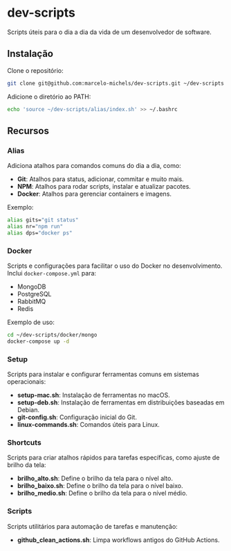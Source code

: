 # dev-scripts

Scripts úteis para o dia a dia da vida de um desenvolvedor de software.

## Instalação

Clone o repositório:

```bash
git clone git@github.com:marcelo-michels/dev-scripts.git ~/dev-scripts
```

Adicione o diretório ao PATH:

```bash
echo 'source ~/dev-scripts/alias/index.sh' >> ~/.bashrc
```

## Recursos

### Alias

Adiciona atalhos para comandos comuns do dia a dia, como:

- **Git**: Atalhos para status, adicionar, commitar e muito mais.
- **NPM**: Atalhos para rodar scripts, instalar e atualizar pacotes.
- **Docker**: Atalhos para gerenciar containers e imagens.

Exemplo:
```bash
alias gits="git status"
alias nr="npm run"
alias dps="docker ps"
```

### Docker

Scripts e configurações para facilitar o uso do Docker no desenvolvimento. Inclui `docker-compose.yml` para:

- MongoDB
- PostgreSQL
- RabbitMQ
- Redis

Exemplo de uso:
```bash
cd ~/dev-scripts/docker/mongo
docker-compose up -d
```

### Setup

Scripts para instalar e configurar ferramentas comuns em sistemas operacionais:

- **setup-mac.sh**: Instalação de ferramentas no macOS.
- **setup-deb.sh**: Instalação de ferramentas em distribuições baseadas em Debian.
- **git-config.sh**: Configuração inicial do Git.
- **linux-commands.sh**: Comandos úteis para Linux.

### Shortcuts

Scripts para criar atalhos rápidos para tarefas específicas, como ajuste de brilho da tela:

- **brilho_alto.sh**: Define o brilho da tela para o nível alto.
- **brilho_baixo.sh**: Define o brilho da tela para o nível baixo.
- **brilho_medio.sh**: Define o brilho da tela para o nível médio.

### Scripts

Scripts utilitários para automação de tarefas e manutenção:

- **github_clean_actions.sh**: Limpa workflows antigos do GitHub Actions.